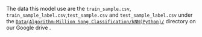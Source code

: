 The data this model use are the `train_sample.csv`, `train_sample_label.csv`,`test_sample.csv` and `test_sample_label.csv` under the [`Data(Algorithm-Million Song Classification/kNN(Python)/`](https://drive.google.com/drive/u/0/folders/0B57cOdEib9CHenZnN1BwWlVWNDA) directory on our Google drive . 